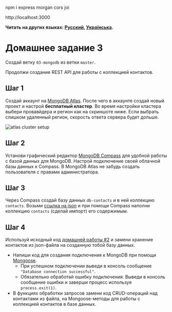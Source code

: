 npm i express morgan cors joi

http://localhost:3000

**Читать на других языках: [Русский](README.md), [Українська](README.ua.md).**

# Домашнее задание 3

Создай ветку `03-mongodb` из ветки `master`.

Продолжи создание REST API для работы с коллекцией контактов.

## Шаг 1

Создай аккаунт на [MongoDB Atlas](https://www.mongodb.com/cloud/atlas). После
чего в аккаунте создай новый проект и настрой **бесплатный кластер**. Во время
настройки кластера выбери провавйдера и регион как на скриншоте ниже. Если
выбрать слишком удаленный регион, скорость ответа сервера будет дольше.

![atlas cluster setup](./atlas-cluster.jpg)

## Шаг 2

Установи графический редактор
[MongoDB Compass](https://www.mongodb.com/download-center/compass) для удобной
работы с базой данных для MongoDB. Настрой подключение своей облачной базы
данных к Compass. В MongoDB Atlas не забудь создать пользователя с правами
администратора.

## Шаг 3

Через Compass создай базу данных `db-contacts` и в ней коллекцию `contacts`.
Возьми [ссылка на json](./contacts) и при помощи Compass наполни коллекцию
`contacts` (сделай импорт) его содержимым.

## Шаг 4

Используй исходный код [домашней работы #2](../homework-02/README.md) и замени
хранение контактов из json-файла на созданную тобой базу данных.

- Напиши код для создания подключения к MongoDB при помощи
  [Mongoose](https://mongoosejs.com/).
  - При успешном подключении выведи в консоль сообщение
    `"Database connection successful"`.
  - Обязательно обработай ошибку подключения. Выведи в консоль сообщение ошибки
    и заверши процесс используя `process.exit(1)`.
- В функциях обработки запросов замени код CRUD-операций над контактами из
  файла, на Mongoose-методы для работы с коллекцией контактов в базе данных.

